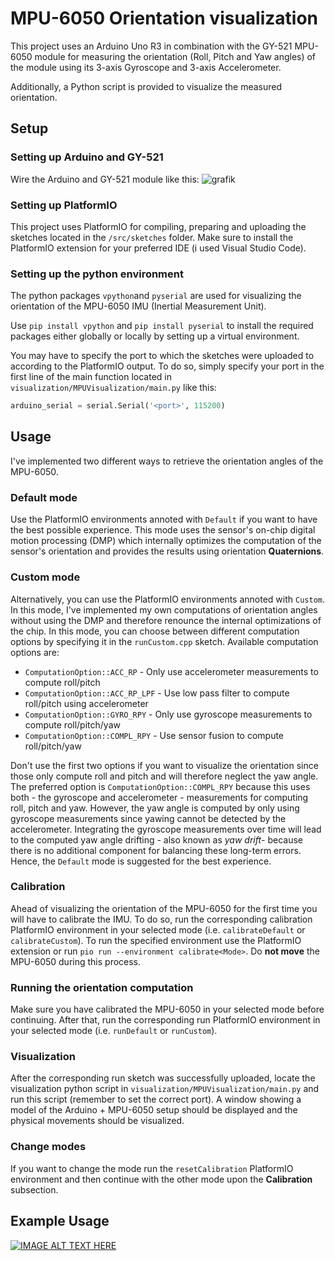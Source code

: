 # MPU-6050 Orientation visualization
This project uses an Arduino Uno R3 in combination with the GY-521 MPU-6050 module for measuring the orientation (Roll, Pitch and Yaw angles) of the module
using its 3-axis Gyroscope and 3-axis Accelerometer.

Additionally, a Python script is provided to visualize the measured orientation.

## Setup
### Setting up Arduino and GY-521
Wire the Arduino and GY-521 module like this:
![grafik](https://github.com/user-attachments/assets/84fbc1d5-1d65-4000-84ce-6ba82286a07e)

### Setting up PlatformIO
This project uses PlatformIO for compiling, preparing and uploading the sketches located in the `/src/sketches` folder.
Make sure to install the PlatformIO extension for your preferred IDE (i used Visual Studio Code).

### Setting up the python environment
The python packages `vpython`and `pyserial` are used for visualizing the orientation of the MPU-6050 IMU (Inertial Measurement Unit).

Use `pip install vpython` and `pip install pyserial` to install the required packages either globally or locally by setting up a virtual environment.

You may have to specify the port to which the sketches were uploaded to according to the PlatformIO output.
To do so, simply specify your port in the first line of the main function located in `visualization/MPUVisualization/main.py` like this:
```python
arduino_serial = serial.Serial('<port>', 115200)
```

## Usage
I've implemented two different ways to retrieve the orientation angles of the MPU-6050.

### Default mode

Use the PlatformIO environments annoted with `Default` if you want to have the best possible experience. This mode uses the sensor's on-chip digital motion processing (DMP)
which internally optimizes the computation of the sensor's orientation and provides the results using orientation **Quaternions**.

### Custom mode

Alternatively, you can use the PlatformIO environments annoted with `Custom`. In this mode, I've implemented my own computations of orientation angles without using the DMP
and therefore renounce the internal optimizations of the chip. In this mode, you can choose between different computation options by specifying it in the `runCustom.cpp` sketch.
Available computation options are:
* `ComputationOption::ACC_RP` - Only use accelerometer measurements to compute roll/pitch
* `ComputationOption::ACC_RP_LPF` - Use low pass filter to compute roll/pitch using accelerometer
* `ComputationOption::GYRO_RPY` - Only use gyroscope measurements to compute roll/pitch/yaw
* `ComputationOption::COMPL_RPY` - Use sensor fusion to compute roll/pitch/yaw

Don't use the first two options if you want to visualize the orientation since those only compute roll and pitch and will therefore neglect the yaw angle.
The preferred option is `ComputationOption::COMPL_RPY` because this uses both - the gyroscope and accelerometer - measurements for computing roll, pitch and yaw.
However, the yaw angle is computed by only using gyroscope measurements since yawing cannot be detected by the accelerometer.
Integrating the gyroscope measurements over time will lead to the computed yaw angle drifting - also known as *yaw drift*- because there is no additional component
for balancing these long-term errors. Hence, the `Default` mode is suggested for the best experience.

### Calibration

Ahead of visualizing the orientation of the MPU-6050 for the first time you will have to calibrate the IMU. 
To do so, run the corresponding calibration PlatformIO environment in your selected mode (i.e. `calibrateDefault` or `calibrateCustom`).
To run the specified environment use the PlatformIO extension or run `pio run --environment calibrate<Mode>`.
Do **not move** the MPU-6050 during this process.

### Running the orientation computation
Make sure you have calibrated the MPU-6050 in your selected mode before continuing.
After that, run the corresponding run PlatformIO environment in your selected mode (i.e. `runDefault` or `runCustom`).

### Visualization
After the corresponding run sketch was successfully uploaded, locate the visualization python script in `visualization/MPUVisualization/main.py` and run this script
(remember to set the correct port). A window showing a model of the Arduino + MPU-6050 setup should be displayed and the physical movements should be visualized.

### Change modes
If you want to change the mode run the `resetCalibration` PlatformIO environment and then continue with the other mode upon the **Calibration** subsection. 

## Example Usage
[![IMAGE ALT TEXT HERE](https://github.com/user-attachments/assets/9202f29c-ae02-4db3-bfd0-5c881df8b29f)](https://youtu.be/KI7Rz95XLvY)
